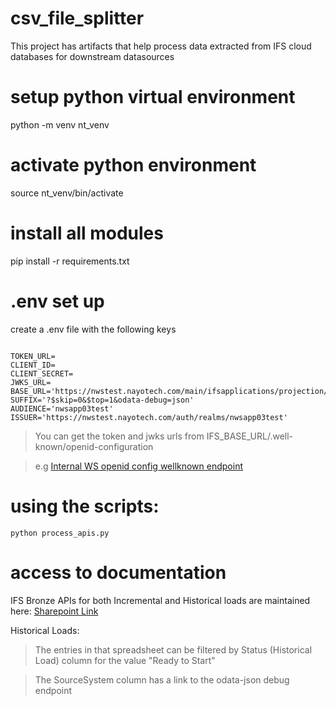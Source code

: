 # csv_file_splitter

This project has artifacts that help process data extracted from IFS cloud databases for downstream datasources

# setup python virtual environment

python -m venv nt_venv

# activate python environment

source nt_venv/bin/activate

# install all modules

pip install -r requirements.txt

# .env set up

create a .env file with the following keys

```

TOKEN_URL=
CLIENT_ID=
CLIENT_SECRET=
JWKS_URL=
BASE_URL='https://nwstest.nayotech.com/main/ifsapplications/projection/v1/'
SUFFIX='?$skip=0&$top=1&odata-debug=json'
AUDIENCE='nwsapp03test'
ISSUER='https://nwstest.nayotech.com/auth/realms/nwsapp03test'

```

> You can get the token and jwks urls from IFS_BASE_URL/.well-known/openid-configuration

> e.g [Internal WS openid config wellknown endpoint](https://nwstest.nayotech.com/.well-known/openid-configuration)

# using the scripts:

```
python process_apis.py
```

# access to documentation

IFS Bronze APIs for both Incremental and Historical loads are maintained here:
[Sharepoint Link](https://nayotechnologies.sharepoint.com/:x:/s/SJE/EcQcqg7lUWlDsR8MwItY8mUBWTnjttvaD8OTMjsiAZn5bA?e=8YnpqU)

Historical Loads:

> The entries in that spreadsheet can be filtered by Status (Historical Load) column for the value "Ready to Start"

> The SourceSystem column has a link to the odata-json debug endpoint
